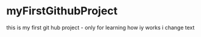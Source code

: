 # myFirstGithubProject
this is my first git hub project - only for learning how iy works
i change text
